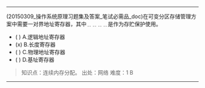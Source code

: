 ---
(20150309_操作系统原理习题集及答案_笔试必需品_doc)在可变分区存储管理方案中需要一对界地址寄存器，其中﹎﹎﹎﹎是作为存贮保护使用。
- ( ) A.逻辑地址寄存器 
- (x) B.长度寄存器 
- ( ) C.物理地址寄存器 
- ( ) D.基址寄存器

> 知识点：连续内存分配。
> 出处：网络
> 难度：1
> B

---